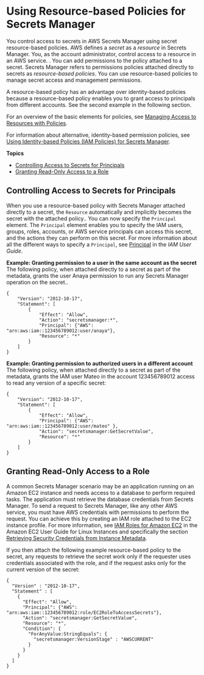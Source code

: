 # Using Resource\-based Policies for Secrets Manager<a name="auth-and-access_resource-based-policies"></a>

You control access to secrets in AWS Secrets Manager using secret resource\-based policies\. AWS defines a *secret* as a *resource* in Secrets Manager\. You, as the account administrator, control access to a resource in an AWS service\. \. You can add permissions to the policy attached to a secret\. Secrets Manager refers to permissions policies attached directly to secrets as *resource\-based policies*\. You can use resource\-based policies to manage secret access and management permissions\.

A resource\-based policy has an advantage over identity\-based policies because a resource\-based policy enables you to grant access to principals from different accounts\. See the second example in the following section\.

For an overview of the basic elements for policies, see [Managing Access to Resources with Policies](auth-and-access_overview.md#auth-and-access_resource-access)\.

For information about alternative, identity\-based permission policies, see [Using Identity\-based Policies \(IAM Policies\) for Secrets Manager](auth-and-access_identity-based-policies.md)\.

**Topics**
+ [Controlling Access to Secrets for Principals](#permissions_grant-limited-principal)
+ [Granting Read\-Only Access to a Role](#example_1)

## Controlling Access to Secrets for Principals<a name="permissions_grant-limited-principal"></a>

When you use a resource\-based policy with Secrets Manager attached directly to a secret, the `Resource` automatically and implicitly becomes the secret with the attached policy\.\. You can now specify the `Principal` element\. The `Principal` element enables you to specify the IAM users, groups, roles, accounts, or AWS service principals can access this secret, and the actions they can perform on this secret\. For more information about all the different ways to specify a `Principal`, see [Principal](https://docs.aws.amazon.com/IAM/latest/UserGuide/reference_policies_elements.html#Principal) in the *IAM User Guide*\.

**Example: Granting permission to a user in the same account as the secret**  
The following policy, when attached directly to a secret as part of the metadata, grants the user Anaya permission to run any Secrets Manager operation on the secret\.\.

```
{
    "Version": "2012-10-17",
    "Statement": [
        {
            "Effect": "Allow",
            "Action": "secretsmanager:*",
            "Principal": {"AWS": "arn:aws:iam::123456789012:user/anaya"},
            "Resource": "*"
        }
    ]
}
```

**Example: Granting permission to authorized users in a different account**  
The following policy, when attached directly to a secret as part of the metadata, grants the IAM user Mateo in the account 123456789012 access to read any version of a specific secret:

```
{
    "Version": "2012-10-17",
    "Statement": [
        {
            "Effect": "Allow",
            "Principal": {"AWS": "arn:aws:iam::123456789012:user/mateo" },
            "Action": "secretsmanager:GetSecretValue",
            "Resource": "*"
        }
    ]
}
```

## Granting Read\-Only Access to a Role<a name="example_1"></a>

A common Secrets Manager scenario may be an application running on an Amazon EC2 instance and needs access to a database to perform required tasks\. The application must retrieve the database credentials from Secrets Manager\. To send a request to Secrets Manager, like any other AWS service, you must have AWS credentials with permissions to perform the request\. You can achieve this by creating an IAM role attached to the EC2 instance profile\. For more information, see [IAM Roles for Amazon EC2]() in the Amazon EC2 User Guide for Linux Instances and specifically the section [Retrieving Security Credentials from Instance Metadata](https://docs.aws.amazon.com/AWSEC2/latest/UserGuide/iam-roles-for-amazon-ec2.html#instance-metadata-security-credentials)\.

If you then attach the following example resource\-based policy to the secret, any requests to retrieve the secret work only if the requester uses credentials associated with the role, and if the request asks only for the current version of the secret:

```
{
  "Version" : "2012-10-17",
  "Statement" : [
    {
      "Effect": "Allow",
      "Principal": {"AWS": "arn:aws:iam::123456789012:role/EC2RoleToAccessSecrets"},
      "Action": "secretsmanager:GetSecretValue",
      "Resource": "*",
      "Condition": {
        "ForAnyValue:StringEquals": {
          "secretsmanager:VersionStage" : "AWSCURRENT"
        }
      }
    }
  ]
}
```